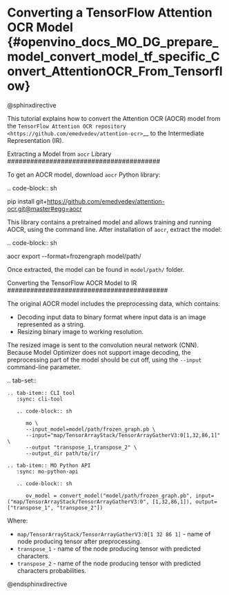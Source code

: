 # Converting a TensorFlow Attention OCR Model {#openvino_docs_MO_DG_prepare_model_convert_model_tf_specific_Convert_AttentionOCR_From_Tensorflow}

@sphinxdirective

This tutorial explains how to convert the Attention OCR (AOCR) model from the `TensorFlow Attention OCR repository <https://github.com/emedvedev/attention-ocr>`__ to the Intermediate Representation (IR).

Extracting a Model from ``aocr`` Library
########################################

To get an AOCR model, download ``aocr`` Python library:

.. code-block:: sh

   pip install git+https://github.com/emedvedev/attention-ocr.git@master#egg=aocr

This library contains a pretrained model and allows training and running AOCR, using the command line. After installation of `aocr`, extract the model:

.. code-block:: sh

   aocr export --format=frozengraph model/path/

Once extracted, the model can be found in ``model/path/`` folder.

Converting the TensorFlow AOCR Model to IR
##########################################

The original AOCR model includes the preprocessing data, which contains:

* Decoding input data to binary format where input data is an image represented as a string.
* Resizing binary image to working resolution.

The resized image is sent to the convolution neural network (CNN). Because Model Optimizer does not support image decoding, the preprocessing part of the model should be cut off, using the ``--input`` command-line parameter.

.. tab-set::

    .. tab-item:: CLI tool
       :sync: cli-tool

       .. code-block:: sh

          mo \
          --input_model=model/path/frozen_graph.pb \
          --input="map/TensorArrayStack/TensorArrayGatherV3:0[1,32,86,1]" \
          --output "transpose_1,transpose_2" \
          --output_dir path/to/ir/

    .. tab-item:: MO Python API
       :sync: mo-python-api

       .. code-block:: sh

          ov_model = convert_model("model/path/frozen_graph.pb", input=("map/TensorArrayStack/TensorArrayGatherV3:0", [1,32,86,1]), output=["transpose_1", "transpose_2"])


Where:

* ``map/TensorArrayStack/TensorArrayGatherV3:0[1 32 86 1]`` - name of node producing tensor after preprocessing.
* ``transpose_1`` - name of the node producing tensor with predicted characters.
* ``transpose_2`` - name of the node producing tensor with predicted characters probabilities.

@endsphinxdirective
